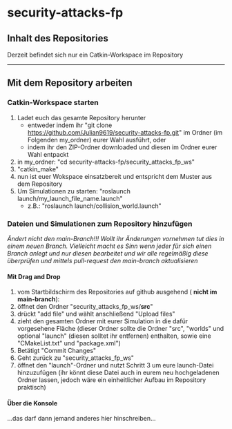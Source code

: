 # security-attacks-fp

## Inhalt des Repositories
Derzeit befindet sich nur ein Catkin-Workspace im Repository

---
## Mit dem Repository arbeiten

### Catkin-Workspace starten

1. Ladet euch das gesamte Repository herunter
    * entweder indem ihr "git clone https://github.com/Julian9619/security-attacks-fp.git" im Ordner (im Folgenden my_ordner) eurer Wahl ausführt, oder
    * indem ihr den ZIP-Ordner downloaded und diesen im Ordner eurer Wahl entpackt
2. in my_ordner: "cd security-attacks-fp/security_attacks_fp_ws"
3. "catkin_make"
4. nun ist euer Wokspace einsatzbereit und entspricht dem Muster aus dem Repository
5. Um Simulationen zu starten: "roslaunch launch/my_launch_file_name.launch"
    * z.B.: "roslaunch launch/collision_world.launch"
  
### Dateien und Simulationen zum Repository hinzufügen

*Ändert nicht den main-Branch!!! Wollt ihr Änderungen vornehmen tut dies in einem neuen Branch. Vielleicht macht es Sinn wenn jeder für sich einen Branch anlegt und nur diesen bearbeitet und wir alle regelmäßig diese überprüfen und mittels pull-request den main-branch aktualisieren*

#### Mit Drag and Drop

1. vom Startbildschirm des Repositories auf github ausgehend ( **nicht im main-branch**):
2. öffnet den Ordner "security_attacks_fp_ws/**src**"
3. drückt "add file" und wählt anschließend "Upload files"
4. zieht den gesamten Ordner mit eurer Simulation in die dafür vorgesehene Fläche (dieser Ordner sollte die Ordner "src", "worlds" und optional "launch" (diesen solltet ihr entfernen) enthalten, sowie eine "CMakeList.txt" und "package.xml")
5. Betätigt "Commit Changes"
6. Geht zurück zu "security_attacks_fp_ws"
7. öffnet den "launch"-Ordner und nutzt Schritt 3 um eure launch-Datei hinzuzufügen (ihr könnt diese Datei auch in eurem neu hochgeladenen Ordner lassen, jedoch wäre ein einheitlicher Aufbau im Repository praktisch)

#### Über die Konsole
...das darf dann jemand anderes hier hinschreiben...


